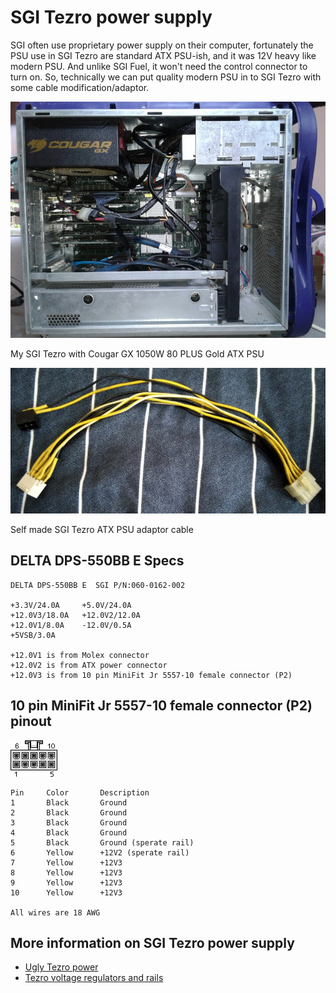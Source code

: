 SGI Tezro power supply
======================
SGI often use proprietary power supply on their computer, fortunately the PSU use in SGI Tezro are standard ATX PSU-ish, and it was 12V heavy like modern PSU. And unlike SGI Fuel, it won't need the control connector to turn on.
So, technically we can put quality modern PSU in to SGI Tezro with some cable modification/adaptor.

![My SGI Tezro with ATX PSU](./resources/Tezro_ATX_PSU.jpg)

My SGI Tezro with Cougar GX 1050W 80 PLUS Gold ATX PSU

![Self made SGI Tezro ATX PSU adaptor cable](./resources/Tezro_ATX_adaptor.jpg)

Self made SGI Tezro ATX PSU adaptor cable

DELTA DPS-550BB E Specs
-----------------------

    DELTA DPS-550BB E  SGI P/N:060-0162-002
    
    +3.3V/24.0A     +5.0V/24.0A
    +12.0V3/18.0A   +12.0V2/12.0A
    +12.0V1/8.0A    -12.0V/0.5A
    +5VSB/3.0A
    
    +12.0V1 is from Molex connector
    +12.0V2 is from ATX power connector
    +12.0V3 is from 10 pin MiniFit Jr 5557-10 female connector (P2)

10 pin MiniFit Jr 5557-10 female connector (P2) pinout
------------------------------------------------------

![10 pin MiniFit Jr 5557-10 female connector](./resources/MiniFit_Jr_5557-10_female.gif)

    Pin     Color       Description
    1       Black       Ground
    2       Black       Ground
    3       Black       Ground
    4       Black       Ground
    5       Black       Ground (sperate rail)
    6       Yellow      +12V2 (sperate rail)
    7       Yellow      +12V3
    8       Yellow      +12V3
    9       Yellow      +12V3
    10      Yellow      +12V3
    
    All wires are 18 AWG

More information on SGI Tezro power supply
------------------------------------------
- [Ugly Tezro power](https://forums.sgi.sh/index.php?threads/ugly-tezro-power.134/)
- [Tezro voltage regulators and rails](https://forums.sgi.sh/index.php?threads/tezro-voltage-regulators-and-rails.140/)
